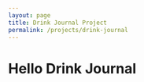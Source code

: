 ```yaml
---
layout: page
title: Drink Journal Project
permalink: /projects/drink-journal
---
```


# Hello Drink Journal

